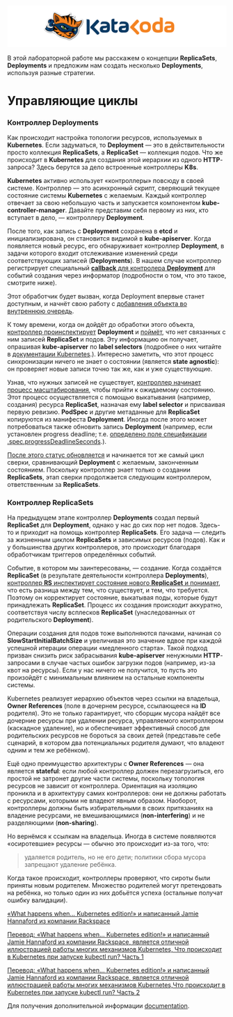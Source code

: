![Katacoda Logo](./assets/logo-text-with-head.png)

В этой лабораторной работе мы расскажем о концепции **ReplicaSets**, **Deployments** и предложим нам создать несколько **Deployments**, используя разные стратегии.

# Управляющие циклы


### Контроллер **Deployments**

Как происходит настройка топологии ресурсов, используемых в **Kubernetes**. Если задуматься, то **Deployment** — это в действительности просто коллекция **ReplicaSets**, а **ReplicaSet** — коллекция подов. Что же происходит в **Kubernetes** для создания этой иерархии из одного **HTTP**-запроса? Здесь берутся за дело встроенные контроллеры **K8s**.

**Kubernetes** активно использует «контроллеры» повсюду в своей системе. Контроллер — это асинхронный скрипт, сверяющий текущее состояние системы **Kubernetes** с желаемым. Каждый контроллер отвечает за свою небольшую часть и запускается компонентом **kube-controller-manager**. Давайте представим себя первому из них, кто вступает в дело, — контроллеру **Deployment**.

После того, как запись с **Deployment** сохранена в **etcd** и инициализирована, он становится видимой в **kube-apiserver**. Когда появляется новый ресурс, его обнаруживает контроллер **Deployment**, в задачи которого входит отслеживание изменений среди соответствующих записей (**Deployments**). В нашем случае контроллер регистрирует специальный [**callback** для контролера **Deployment**](hhttps://github.com/kubernetes/kubernetes/blob/a701a42a82da8c3dec18cb35124ee9038c91cca6/pkg/controller/deployment/deployment_controller.go#L122) для событий создания через информатор (подробности о том, что это такое, смотрите ниже).

Этот обработчик будет вызван, когда Deployment впервые станет доступным, и начнёт свою работу с [добавления объекта во внутреннюю очередь](https://github.com/kubernetes/kubernetes/blob/a701a42a82da8c3dec18cb35124ee9038c91cca6/pkg/controller/deployment/deployment_controller.go#L170). 

К тому времени, когда он дойдёт до обработки этого объекта, [контроллер проинспектирует](https://github.com/kubernetes/kubernetes/blob/a701a42a82da8c3dec18cb35124ee9038c91cca6/pkg/controller/deployment/deployment_controller.go#L572) **Deployment** и [поймёт](https://github.com/kubernetes/kubernetes/blob/a701a42a82da8c3dec18cb35124ee9038c91cca6/pkg/controller/deployment/deployment_controller.go#L633), что нет связанных с ним записей **ReplicaSet** и подов. Эту информацию он получает, опрашивая **kube-apiserver** по **label selectors** (подробнее о них читайте в [документации Kubernetes](https://kubernetes.io/docs/concepts/overview/working-with-objects/labels/#label-selectors).). Интересно заметить, что этот процесс синхронизации ничего не знает о состоянии (является **state agnostic**): он проверяет новые записи точно так же, как и уже существующие.

Узнав, что нужных записей не существует, [контроллер начинает процесс масштабирования](https://github.com/kubernetes/kubernetes/blob/b694d518428ac655780d812f7dd4cf72d3e24763/pkg/controller/deployment/sync.go#L385), чтобы прийти к ожидаемому состоянию. Этот процесс осуществляется с помощью выкатывания (например, создания) ресурса **ReplicaSet**, назначая ему **label selector** и присваивая первую ревизию. **PodSpec** и другие метаданные для **ReplicaSet** копируются из манифеста **Deployment**. Иногда после этого может потребоваться также обновить запись **Deployment** (например, если установлен progress deadline; т.е. [определено поле спецификации .spec.progressDeadlineSeconds](https://kubernetes.io/docs/concepts/workloads/controllers/deployment/#progress-deadline-seconds).).

[После этого статус обновляется](https://github.com/kubernetes/kubernetes/blob/b694d518428ac655780d812f7dd4cf72d3e24763/pkg/controller/deployment/sync.go#L70) и начинается тот же самый цикл сверки, сравнивающий **Deployment** с желаемым, законченным состоянием. Поскольку контроллер знает только о создании **ReplicaSets**, этап сверки продолжается следующим контроллером, ответственным за **ReplicaSets**.

### Контроллер **ReplicaSets**

На предыдущем этапе контроллер **Deployments** создал первый **ReplicaSet** для **Deployment**, однако у нас до сих пор нет подов. Здесь-то и приходит на помощь контроллер **ReplicaSets**. Его задача — следить за жизненным циклом **ReplicaSets** и зависимых ресурсов (подов). Как и у большинства других контроллеров, это происходит благодаря обработчикам триггеров определённых событий.

Событие, в котором мы заинтересованы, — создание. Когда создаётся **ReplicaSet** (в результате деятельности контроллера **Deployments**), [контроллер **RS** инспектирует состояние нового **ReplicaSet** и понимает](https://github.com/kubernetes/kubernetes/blob/3e315aa0f8ec0034109b278ef5860dd6e8a5bc21/pkg/controller/replicaset/replica_set.go#L583), что есть разница между тем, что существует, и тем, что требуется. Поэтому он корректирует состояние, выкатывая поды, которые будут принадлежать **ReplicaSet**. Процесс их создания происходит аккуратно, соответствуя числу всплесков **ReplicaSet** (унаследованных от родительского **Deployment**).

Операции создания для подов тоже выполняются пачками, начиная со **SlowStartInitialBatchSize** и увеличивая это значение вдвое при каждой успешной итерации операции «медленного старта». Такой подход призван снизить риск забрасывания **kube-apiserver** ненужными **HTTP**-запросами в случае частых ошибок загрузки подов (например, из-за квот на ресурсы). Если у нас ничего не получится, то пусть это произойдёт с минимальным влиянием на остальные компоненты системы.

Kubernetes реализует иерархию объектов через ссылки на владельца, **Owner References** (поле в дочернем ресурсе, ссылающееся на **ID** родителя). Это не только гарантирует, что сборщик мусора найдёт все дочерние ресурсы при удалении ресурса, управляемого контроллером (каскадное удаление), но и обеспечивает эффективный способ для родительских ресурсов не бороться за своих детей (представьте себе сценарий, в котором два потенциальных родителя думают, что владеют одним и тем же ребёнком).

Ещё одно преимущество архитектуры с **Owner References** — она является **stateful**: если любой контроллер должен перезагрузиться, его простой не затронет другие части системы, поскольку топология ресурсов не зависит от контроллера. Ориентация на изоляцию проникла и в архитектуру самих контроллеров: они не должны работать с ресурсами, которыми не владеют явным образом. Наоборот, контроллеры должны быть избирательными в своих притязаниях на владение ресурсами, не вмешивающимися (**non-interfering**) и не разделяющими (**non-sharing**).

Но вернёмся к ссылкам на владельца. Иногда в системе появляются «осиротевшие» ресурсы — обычно это происходит из-за того, что:

 >   удаляется родитель, но не его дети;
 >   политики сбора мусора запрещают удаление ребёнка.


Когда такое происходит, контроллеры проверяют, что сироты были приняты новым родителем. Множество родителей могут претендовать на ребёнка, но только один из них добьётся успеха (остальные получат ошибку валидации).

[«What happens when… Kubernetes edition!» и написанный Jamie Hannaford из компании Rackspace](https://github.com/jamiehannaford/what-happens-when-k8s)

[Перевод: «What happens when… Kubernetes edition!» и написанный Jamie Hannaford из компании Rackspace, является отличной иллюстрацией работы многих механизмов Kubernetes, Что происходит в Kubernetes при запуске kubectl run? Часть 1](https://habr.com/en/company/flant/blog/342658/)

[Перевод: «What happens when… Kubernetes edition!» и написанный Jamie Hannaford из компании Rackspace, является отличной иллюстрацией работы многих механизмов Kubernetes,Что происходит в Kubernetes при запуске kubectl run? Часть 2](https://habr.com/en/company/flant/blog/342822/)

Для получения дополнительной информации  [documentation][docs].

<!-- Links Referenced -->

[docs]:           https://kubernetes.io/docs/concepts/workloads/controllers/deployment/
